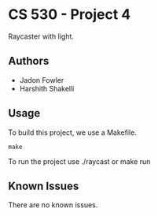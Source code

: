 # CS 530 - Project 4

Raycaster with light.

## Authors

- Jadon Fowler
- Harshith Shakelli
 
## Usage

To build this project, we use a Makefile.
```
make
```

To run the project use ./raycast or make run

## Known Issues

There are no known issues.
